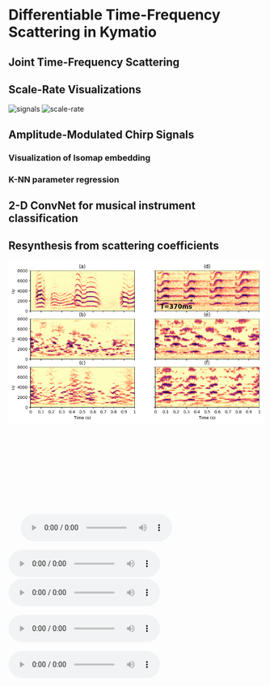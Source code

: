 # Differentiable Time-Frequency Scattering in Kymatio

## Joint Time-Frequency Scattering

## Scale-Rate Visualizations
![signals](https://user-images.githubusercontent.com/16495490/161852304-a0924fe7-7a4c-471f-a150-d20339fc8dcd.png)
![scale-rate](https://user-images.githubusercontent.com/16495490/161861321-cb3d9f2a-32f5-4abf-90f7-d9b2b85c9ae4.png)

## Amplitude-Modulated Chirp Signals

### Visualization of Isomap embedding

### K-NN parameter regression

## 2-D ConvNet for musical instrument classification

## Resynthesis from scattering coefficients
![resynthesis](https://github.com/cyrusvahidi/jtfs-gpu/blob/main/img/reconstruction_birds.png)

<ul class="bodyColum2">
  <img><source src="../img/reconstruction_birds.png" type="audio/mpeg">
     <embed height="160" width="300" src="../img/reconstruction_birds.png">
  </img>
  <audio controls height="40px" width="100px">
     <source src="../../audio/laughinggull.wav" type="audio/mpeg">
     <embed height="50" width="100" src="../../audio/laughinggull.wav">
  </audio>
</ul>


![oggull](https://github.com/cyrusvahidi/jtfs-gpu/blob/main/audio/laughinggull.wav)
![resynthjtfsgull](https://github.com/cyrusvahidi/jtfs-gpu/blob/main/audio/reconstructed_jtfs_acc_j12_q12_t13.wav?raw=true)

![resynthjtfsgull](https://github.com/cyrusvahidi/jtfs-gpu/raw/main/audio/reconstructed_jtfs_acc_j12_q12_t13.wav)

![resynthtimescgull](https://github.com/cyrusvahidi/jtfs-gpu/audio/reconstructed_timesc_gull_j12_q12_t13.wav)


